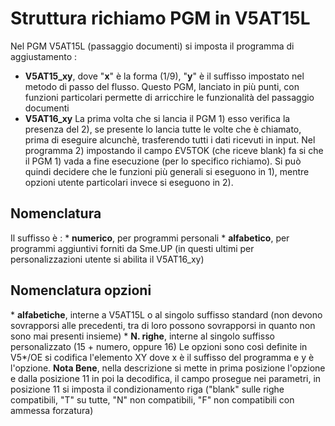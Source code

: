 # Struttura richiamo PGM in V5AT15L
Nel PGM V5AT15L (passaggio documenti) si imposta il programma di aggiustamento : 
 - **V5AT15_xy**, dove "**x**" è la forma (1/9),  "**y**" è il suffisso impostato nel metodo di passo del flusso. Questo PGM, lanciato in più punti, con funzioni particolari permette di arricchire le funzionalità del passaggio documenti
 - **V5AT16_xy**
La prima volta che si lancia il PGM 1) esso verifica la presenza del 2), se presente lo lancia tutte le volte che è chiamato, prima di eseguire alcunchè, trasferendo tutti i dati ricevuti in input. Nel programma 2) impostando il campo £V5TOK (che riceve blank) fa si che il PGM 1) vada a fine esecuzione (per lo specifico richiamo). Si può quindi decidere che le funzioni più generali si eseguono in 1), mentre opzioni utente particolari invece si eseguono in 2).

## Nomenclatura
Il suffisso è : 
 \* **numerico**, per programmi personali
 \* **alfabetico**, per programmi aggiuntivi forniti da Sme.UP (in questi ultimi per personalizzazioni utente si abilita il V5AT16_xy)

## Nomenclatura opzioni
 \* **alfabetiche**, interne a V5AT15L o al singolo suffisso standard (non devono sovrapporsi alle precedenti, tra di loro possono sovrapporsi in quanto non sono mai presenti insieme)
 \* **N. righe**, interne al singolo suffisso personalizzato (15 + numero, oppure 16)
Le opzioni sono così definite in V5\*/OE si codifica l'elemento XY dove x è il suffisso del programma e y è l'opzione.
**Nota Bene**, nella descrizione si mette in prima posizione l'opzione e dalla posizione 11 in poi la decodifica, il campo prosegue nei parametri, in posizione 11 si imposta il condizionamento riga ("blank" sulle righe compatibili, "T" su tutte, "N" non compatibili, "F" non compatibili con ammessa forzatura)
